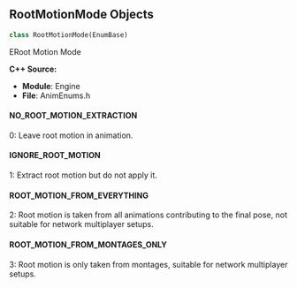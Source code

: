 ## RootMotionMode Objects

```python
class RootMotionMode(EnumBase)
```

ERoot Motion Mode

**C++ Source:**

- **Module**: Engine
- **File**: AnimEnums.h

<a id="unreal.RootMotionMode.NO_ROOT_MOTION_EXTRACTION"></a>

#### NO_ROOT_MOTION_EXTRACTION

0: Leave root motion in animation.

<a id="unreal.RootMotionMode.IGNORE_ROOT_MOTION"></a>

#### IGNORE_ROOT_MOTION

1: Extract root motion but do not apply it.

<a id="unreal.RootMotionMode.ROOT_MOTION_FROM_EVERYTHING"></a>

#### ROOT_MOTION_FROM_EVERYTHING

2: Root motion is taken from all animations contributing to the final pose, not suitable for network multiplayer setups.

<a id="unreal.RootMotionMode.ROOT_MOTION_FROM_MONTAGES_ONLY"></a>

#### ROOT_MOTION_FROM_MONTAGES_ONLY

3: Root motion is only taken from montages, suitable for network multiplayer setups.

<a id="unreal.MontagePlayReturnType"></a>
